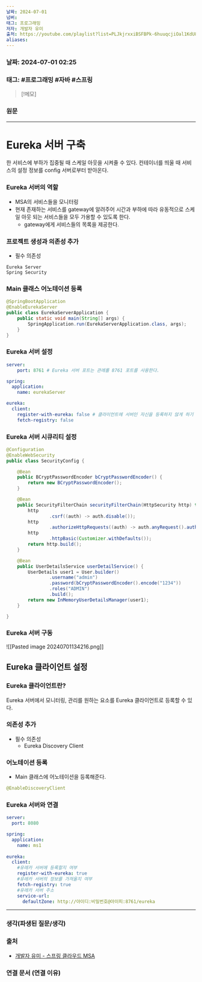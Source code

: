 ```yaml
---
날짜: 2024-07-01
넘버: 
태그: 프로그래밍
저자: 개발자 유미
출처: https://youtube.com/playlist?list=PLJkjrxxiBSFBPk-6huuqcjiOal1KdU88R&si=dKhrnCb2Gi3gHZ0u
aliases:
---
```

### 날짜:  2024-07-01 02:25

### 태그: #프로그래밍 #자바 #스프링

>[!메모]
>

### 원문
---
# Eureka 서버 구축
한 서비스에 부하가 집중될 때 스케일 아웃을 시켜줄 수 있다.
컨테이너를 띄울 때 서비스의 설정 정보를 config 서버로부터 받아온다.
### Eureka 서버의 역할
- MSA의 서비스들을 모니터링
- 현재 존재하는 서비스를 gateway에 알려주어 시간과 부하에 따라 유동적으로 스케일 아웃 되는 서비스들을 모두 가용할 수 있도록 한다.
	- gateway에게 서비스들의 목록을 제공한다.
### 프로젝트 생성과 의존성 추가
- 필수 의존성
```
Eureka Server
Spring Security
```
### Main 클래스 어노테이션 등록
```java hl:2
@SpringBootApplication
@EnableEurekaServer
public class EurekaServerApplication {
    public static void main(String[] args) {
        SpringApplication.run(EurekaServerApplication.class, args);
    }
}
```
### Eureka 서버 설정
```yml
server:
    port: 8761 # Eureka 서버 포트는 관례롤 8761 포트를 사용한다.

spring:
  application:
    name: eurekaServer

eureka:
  client:
    register-with-eureka: false # 클라이언트에 서버인 자신을 등록하지 않게 하기 위함
    fetch-registry: false
```
### Eureka 서버 시큐리티 설정
```java
@Configuration
@EnableWebSecurity
public class SecurityConfig {

    @Bean
    public BCryptPasswordEncoder bCryptPasswordEncoder() {
        return new BCryptPasswordEncoder();
    }

    @Bean
    public SecurityFilterChain securityFilterChain(HttpSecurity http) throws Exception {
        http
                .csrf((auth) -> auth.disable());
        http
                .authorizeHttpRequests((auth) -> auth.anyRequest().authenticated());
        http
                .httpBasic(Customizer.withDefaults());
        return http.build();
    }

    @Bean
    public UserDetailsService userDetailService() {
        UserDetails user1 = User.builder()
                .username("admin")
                .password(bCryptPasswordEncoder().encode("1234"))
                .roles("ADMIN")
                .build();
        return new InMemoryUserDetailsManager(user1);
    }

}

```
### Eureka 서버 구동
![[Pasted image 20240701134216.png]]
## Eureka 클라이언트 설정
### Eureka 클라이언트란?
Eureka 서버에서 모니터링, 관리를 원하는 요소를 Eureka 클라이언트로 등록할 수 있다.
### 의존성 추가
- 필수 의존성
	- Eureka Discovery Client
### 어노테이션 등록
- Main 클래스에 어노테이션을 등록해준다.
```java
@EnableDiscoveryClient
```
### Eureka 서버와 연결
```yml
server:
  port: 8080

spring:
  application:
    name: ms1
    
eureka:
  client:
    #유레카 서버에 등록할지 여부
    register-with-eureka: true
    #유레카 서버의 정보를 가져올지 여부
    fetch-registry: true
    #유레카 서버 주소
	service-url:
	  defaultZone: http://아이디:비밀번호@아이피:8761/eureka
```

---
### 생각(파생된 질문/생각)

### 출처
- [개발자 유미 - 스프링 클라우드 MSA](https://youtube.com/playlist?list=PLJkjrxxiBSFBPk-6huuqcjiOal1KdU88R&si=dKhrnCb2Gi3gHZ0u)

### 연결 문서 (연결 이유)
